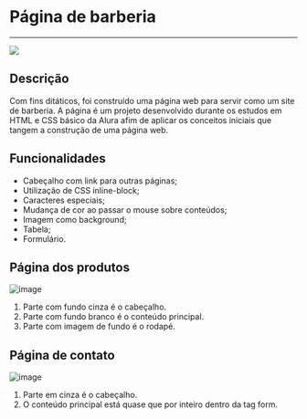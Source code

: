 # Página de barberia
<hr>
   <img src="http://img.shields.io/static/v1?label=STATUS&message=CONCLUIDO&color=RED&style=for-the-badge"/>
   
## Descrição
Com fins ditáticos, foi construído uma página web para servir como um site de barberia. A página é um projeto desenvolvido durante os estudos em HTML e CSS básico da
Alura afim de aplicar os conceitos iniciais que tangem a construção de uma página web. 

## Funcionalidades
- Cabeçalho com link para outras páginas;
- Utilização de CSS inline-block;
- Caracteres especiais;
- Mudança de cor ao passar o mouse sobre conteúdos;
- Imagem como background;
- Tabela;
- Formulário.


## Página dos produtos
![image](https://user-images.githubusercontent.com/84423626/195720053-76dfbc57-3e58-43f4-b831-73cd5117b359.png)
1. Parte com fundo cinza é o cabeçalho.
2. Parte com fundo branco é o conteúdo principal.
3. Parte com imagem de fundo é o rodapé.


## Página de contato
![image](https://user-images.githubusercontent.com/84423626/197195482-0da8218d-ba3a-4bcc-8de6-ba39d85c1736.png)
1. Parte em cinza é o cabeçalho.
2. O conteúdo principal está quase que por inteiro dentro da tag form.


